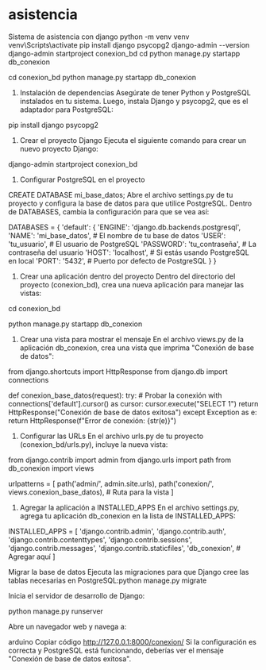 # asistencia
Sistema de asistencia con django 
python -m venv venv
venv\Scripts\activate
pip install django psycopg2
django-admin --version
django-admin startproject conexion_bd
cd 
python manage.py startapp db_conexion

cd conexion_bd
python manage.py startapp db_conexion

1. Instalación de dependencias
Asegúrate de tener Python y PostgreSQL instalados en tu sistema. Luego, instala Django y psycopg2, que es el adaptador para PostgreSQL:

pip install django psycopg2
1. Crear el proyecto Django
Ejecuta el siguiente comando para crear un nuevo proyecto Django:

django-admin startproject conexion_bd
1. Configurar PostgreSQL en el proyecto

CREATE DATABASE mi_base_datos;
Abre el archivo settings.py de tu proyecto y configura la base de datos para que utilice PostgreSQL. Dentro de DATABASES, cambia la configuración para que se vea así:

DATABASES = {
    'default': {
        'ENGINE': 'django.db.backends.postgresql',
        'NAME': 'mi_base_datos',  # El nombre de tu base de datos
        'USER': 'tu_usuario',     # El usuario de PostgreSQL
        'PASSWORD': 'tu_contraseña',  # La contraseña del usuario
        'HOST': 'localhost',      # Si estás usando PostgreSQL en local
        'PORT': '5432',           # Puerto por defecto de PostgreSQL
    }
}

1. Crear una aplicación dentro del proyecto
Dentro del directorio del proyecto (conexion_bd), crea una nueva aplicación para manejar las vistas:

cd conexion_bd

python manage.py startapp db_conexion

1. Crear una vista para mostrar el mensaje
En el archivo views.py de la aplicación db_conexion, crea una vista que imprima "Conexión de base de datos":

from django.shortcuts import HttpResponse
from django.db import connections

def conexion_base_datos(request):
    try:
        # Probar la conexión
        with connections['default'].cursor() as cursor:
            cursor.execute("SELECT 1")
        return HttpResponse("Conexión de base de datos exitosa")
    except Exception as e:
        return HttpResponse(f"Error de conexión: {str(e)}")

1. Configurar las URLs
En el archivo urls.py de tu proyecto (conexion_bd/urls.py), incluye la nueva vista:

from django.contrib import admin
from django.urls import path
from db_conexion import views

urlpatterns = [
    path('admin/', admin.site.urls),
    path('conexion/', views.conexion_base_datos),  # Ruta para la vista
]
1. Agregar la aplicación a INSTALLED_APPS
En el archivo settings.py, agrega tu aplicación db_conexion en la lista de INSTALLED_APPS:


INSTALLED_APPS = [
    'django.contrib.admin',
    'django.contrib.auth',
    'django.contrib.contenttypes',
    'django.contrib.sessions',
    'django.contrib.messages',
    'django.contrib.staticfiles',
    'db_conexion',  # Agregar aquí
]



Migrar la base de datos
Ejecuta las migraciones para que Django cree las tablas necesarias en PostgreSQL:python manage.py migrate

Inicia el servidor de desarrollo de Django:

python manage.py runserver

Abre un navegador web y navega a:

arduino
Copiar código
http://127.0.0.1:8000/conexion/
Si la configuración es correcta y PostgreSQL está funcionando, deberías ver el mensaje "Conexión de base de datos exitosa".

